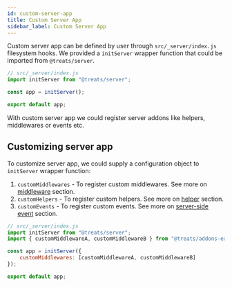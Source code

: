 ```yaml
---
id: custom-server-app
title: Custom Server App
sidebar_label: Custom Server App
---
```


Custom server app can be defined by user through `src/_server/index.js` filesystem hooks. We provided a `initServer` wrapper function that could be imported from `@treats/server`.

```js
// src/_server/index.js
import initServer from "@treats/server";

const app = initServer();

export default app;
```
With custom server app we could register server addons like helpers, middlewares or events etc.

## Customizing server app
To customize server app, we could supply a configuration object to `initServer` wrapper function:
1. `customMiddlewares` - To register custom middlewares. See more on [middleware][middleware] section.
2. `customHelpers` - To register custom helpers. See more on [helper][helper] section.
3. `customEvents` - To register custom events. See more on [server-side event][server-side-event] section.

```js
// src/_server/index.js
import initServer from "@treats/server";
import { customMiddlewareA, customMiddlewareB } from "@treats/addons-example";

const app = initServer({
    customMiddlewares: [customMiddlewareA, customMiddlewareB]
});

export default app;
```

[middleware]: ./middleware.html
[helper]: ./helper.html
[server-side-event]: ./server-side-event.html
